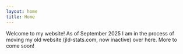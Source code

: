 ```yaml
---
layout: home
title: Home
---
```


Welcome to my website! As of September 2025 I am in the process of moving my old website (jld-stats.com, now inactive) over here. More to come soon!


